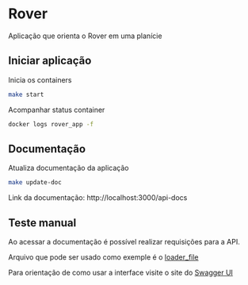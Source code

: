 # Rover

Aplicação que orienta o Rover em uma planície

## Iniciar aplicação

Inicia os containers

```bash
make start
```

Acompanhar status container

```bash
docker logs rover_app -f
```

## Documentação
Atualiza documentação da aplicação

```bash
make update-doc
```

Link da documentação: http://localhost:3000/api-docs

## Teste manual

Ao acessar a documentação é possível realizar requisições para a API.

Arquivo que pode ser usado como exemple é o [loader_file](https://github.com/wjrodrigues/rover/blob/main/spec/fixtures/services/vehicle/loader_file.txt)

Para orientação de como usar a interface visite o site do [Swagger UI](https://swagger.io/tools/swagger-ui/)

